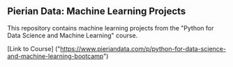 ## Pierian Data: Machine Learning Projects
This repository contains machine learning projects from the "Python for Data Science and Machine Learning" course.

[Link to Course] ("https://www.pieriandata.com/p/python-for-data-science-and-machine-learning-bootcamp")
